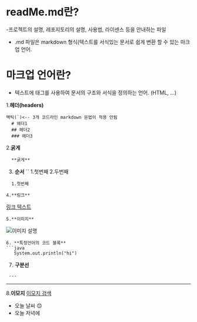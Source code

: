 
# readMe.md란?
-프로젝트의 설명, 레포지토리의 설명, 사용법, 라이센스 등을 안내하는 파일
- .md 파일은 markdown 형식(텍스트를 서식있는 문서로 쉽게 변환 할 수 있는 마크업 언어.

# 마크업 언어란?

- 텍스트에 태그를 사용하여 문서의 구조와 서식을 정의하는 언어. (HTML, ...)

1.**헤더(headers)**
```
백틱(`)<-- 3개 코드라인 markdown 문법이 적용 안됨
  # 헤더1
  ## 헤더2
  ### 헤더3
```

2.**굵게**
```
  **굵게**
```
3. **순서**
   ``
  1.첫번째
  2.두번째
```
  1.첫번째

4.**링크**
```
  [링크 텍스트](http://www.github.com)
```
5.**이미지**
```
  ![이미지 설명](url)
```
6. **특정언어의 코드 블록**
```java
   System.out.println("hi")
```
7. **구분선**
```
 ---
```
---
8.**이모지**
[이모지 검색](http://emojipedia.org)
- 오늘 날씨 😊
- 오늘 저녁에 
